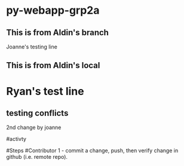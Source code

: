# py-webapp-grp2a

## This is from Aldin's branch
Joanne's testing line
## This is from Aldin's local

# Ryan's test line 

## testing conflicts
2nd change by joanne

#activty 

#Steps
#Contributor 1 - commit a change, push, then verify change in github (i.e. remote repo).


